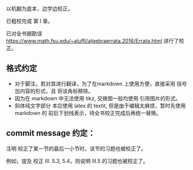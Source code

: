 以机翻为底本，边学边校正。

已粗校完成 第 I 章。

已对全书据勘误
https://www.math.fsu.edu/~aluffi/algebraerrata.2016/Errata.html
进行了校正。


## 格式约定

- 对于脚注，若对其进行翻译，为了在markdown 上使用方便，直接采用 括号加内容的形式，且
将该角标移除。
- 因为在 markdown 中无法使用 tikz, 交换图一般均使用 引用图片的形式。
- 斜体纯文字部分 本应使用 latex 的 textit, 但是由于编辑太麻烦，暂时先使用 markdown 的 前后下划线表示，待全书校正完成后再统一替换。

## commit message 约定：

注明 校正了某一节的最后一小节时，该节的习题也被校正了。

例如，提及 校正 III. 5.3, 5.4，则说明 III.5 的习题也被校正了。

